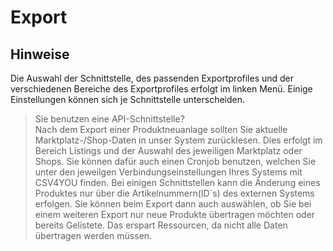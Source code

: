 # Export


## Hinweise

 Die Auswahl der Schnittstelle, des passenden Exportprofiles und der verschiedenen Bereiche des Exportprofiles erfolgt im linken Menü. Einige Einstellungen können sich je Schnittstelle unterscheiden.

> Sie benutzen eine API-Schnittstelle?<br>
> Nach dem Export einer Produktneuanlage sollten Sie aktuelle Marktplatz-/Shop-Daten in unser System zurücklesen. Dies erfolgt im Bereich Listings und der Auswahl des jeweiligen Marktplatz oder Shops. Sie können dafür auch einen Cronjob benutzen, welchen Sie unter den jeweilgen Verbindungseinstellungen Ihres Systems mit CSV4YOU finden.
> Bei einigen Schnittstellen kann die Änderung eines Produktes nur über die Artikelnummern(ID´s) des externen Systems erfolgen. Sie können beim Export dann auch auswählen, ob Sie bei einem weiteren Export nur neue Produkte übertragen möchten oder bereits Gelistete. Das erspart Ressourcen, da nicht alle Daten übertragen werden müssen.

